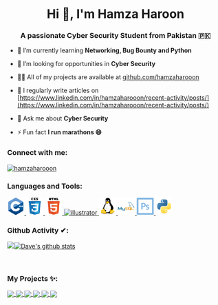 <h1 align="center">Hi 👋, I'm Hamza Haroon</h1>
<h3 align="center">A passionate Cyber Security Student from Pakistan 🇵🇰</h3>

- 🌱 I’m currently learning **Networking, Bug Bounty and Python**

- 🤝 I’m looking for opportunities in **Cyber Security**

- 👨‍💻 All of my projects are available at [github.com/hamzaharooon](github.com/hamzaharooon)

- 📝 I regularly write articles on [https://www.linkedin.com/in/hamzaharooon/recent-activity/posts/](https://www.linkedin.com/in/hamzaharooon/recent-activity/posts/)

- 💬 Ask me about **Cyber Security**

- ⚡ Fun fact **I run marathons 😄**

<h3 align="left">Connect with me:</h3>
<p align="left">
<a href="https://linkedin.com/in/hamzaharooon" target="blank"><img align="center" src="https://raw.githubusercontent.com/rahuldkjain/github-profile-readme-generator/master/src/images/icons/Social/linked-in-alt.svg" alt="hamzaharooon" height="30" width="40" /></a>
</p>

<h3 align="left">Languages and Tools:</h3>
<p align="left"> <a href="https://www.w3schools.com/cpp/" target="_blank" rel="noreferrer"> <img src="https://raw.githubusercontent.com/devicons/devicon/master/icons/cplusplus/cplusplus-original.svg" alt="cplusplus" width="40" height="40"/> </a> <a href="https://www.w3schools.com/css/" target="_blank" rel="noreferrer"> <img src="https://raw.githubusercontent.com/devicons/devicon/master/icons/css3/css3-original-wordmark.svg" alt="css3" width="40" height="40"/> </a> <a href="https://www.w3.org/html/" target="_blank" rel="noreferrer"> <img src="https://raw.githubusercontent.com/devicons/devicon/master/icons/html5/html5-original-wordmark.svg" alt="html5" width="40" height="40"/> </a> <a href="https://www.adobe.com/in/products/illustrator.html" target="_blank" rel="noreferrer"> <img src="https://www.vectorlogo.zone/logos/adobe_illustrator/adobe_illustrator-icon.svg" alt="illustrator" width="40" height="40"/> </a> <a href="https://www.linux.org/" target="_blank" rel="noreferrer"> <img src="https://raw.githubusercontent.com/devicons/devicon/master/icons/linux/linux-original.svg" alt="linux" width="40" height="40"/> </a> <a href="https://www.mysql.com/" target="_blank" rel="noreferrer"> <img src="https://raw.githubusercontent.com/devicons/devicon/master/icons/mysql/mysql-original-wordmark.svg" alt="mysql" width="40" height="40"/> </a> <a href="https://www.photoshop.com/en" target="_blank" rel="noreferrer"> <img src="https://raw.githubusercontent.com/devicons/devicon/master/icons/photoshop/photoshop-line.svg" alt="photoshop" width="40" height="40"/> </a> <a href="https://www.python.org" target="_blank" rel="noreferrer"> <img src="https://raw.githubusercontent.com/devicons/devicon/master/icons/python/python-original.svg" alt="python" width="40" height="40"/> </a> </p>

### Github Activity ✔:

<a href="https://github.com/hamzaharooon">
  <img align="left" src="https://github-readme-stats.vercel.app/api/top-langs/?username=hamzaharooon&theme=tokyonight" />
  </a>

<a href="https://github.com/hamzaharooon">
 <img align="center" src="https://github-readme-stats.vercel.app/api?username=hamzaharooon&show_icons=true&theme=tokyonight&line_height=27" alt="Dave's github stats"/>
</a>

<br/>
<br/>
<br/>

### My Projects ✨:
  
<a href="https://github.com/hamzaharooon/Cyber-Security-Toolkit">
  <img align="center" src="https://github-readme-stats.vercel.app/api/pin/?username=hamzaharooon&repo=Monsters&theme=tokyonight" />
</a>

<a href="https://github.com/KhadijaNaz/Packet-Loss-Testing-Tool">
  <img align="center" src="https://github-readme-stats.vercel.app/api/pin/?username=KhadijaNaz&repo=Packet-Loss-Testing-Tool&theme=tokyonight" />
</a>

<a href="https://github.com/KhadijaNaz/Synthesis-Calculator">
  <img align="center" src="https://github-readme-stats.vercel.app/api/pin/?username=KhadijaNaz&repo=Synthesis-Calculator&theme=tokyonight" />
</a>

<a href="https://github.com/KhadijaNaz/Syntex-Error-Checker">
  <img align="center" src="https://github-readme-stats.vercel.app/api/pin/?username=KhadijaNaz&repo=Syntex-Error-Checker&theme=tokyonight" />
</a>

<a href="https://github.com/KhadijaNaz/Bank-Management-System">
  <img align="center" src="https://github-readme-stats.vercel.app/api/pin/?username=KhadijaNaz&repo=Bank-Management-System&theme=tokyonight" />
</a>

<a href="https://github.com/KhadijaNaz/Rock-Paper-Scissor-Game">
  <img align="center" src="https://github-readme-stats.vercel.app/api/pin/?username=KhadijaNaz&repo=Rock-Paper-Scissor-Game&theme=tokyonight" />
</a>
